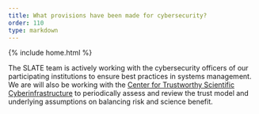 ```yaml
---
title: What provisions have been made for cybersecurity?
order: 110
type: markdown
---
```

{% include home.html %}

The SLATE team is actively working with the cybersecurity officers of our
participating institutions to ensure best practices in systems management.
We are will also be working with the
[Center for Trustworthy Scientific Cyberinfrastructure](http://trustedci.org/)
to periodically assess and review the trust model and underlying assumptions
on balancing risk and science benefit.
